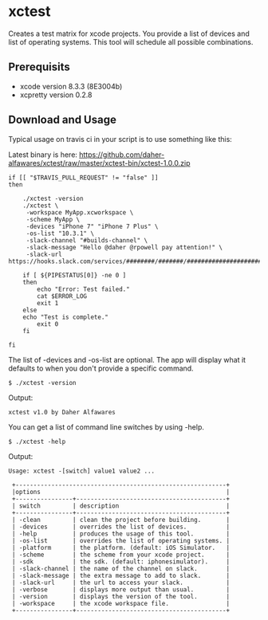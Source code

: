 # xctest
Creates a test matrix for xcode projects. You provide a list of devices and list of operating systems. This tool will schedule all possible combinations.

## Prerequisits

- xcode version 8.3.3 (8E3004b)
- xcpretty version 0.2.8

## Download and Usage

Typical usage on travis ci in your script is to use something like this:

Latest binary is here:
https://github.com/daher-alfawares/xctest/raw/master/xctest-bin/xctest-1.0.0.zip

```    
if [[ "$TRAVIS_PULL_REQUEST" != "false" ]]
then
    
    ./xctest -version
    ./xctest \
     -workspace MyApp.xcworkspace \
     -scheme MyApp \
     -devices "iPhone 7" "iPhone 7 Plus" \
     -os-list "10.3.1" \
     -slack-channel "#builds-channel" \
     -slack-message "Hello @daher @rpowell pay attention!" \
     -slack-url https://hooks.slack.com/services/########/#######/#####################

    if [ ${PIPESTATUS[0]} -ne 0 ]
    then
        echo "Error: Test failed."
        cat $ERROR_LOG
        exit 1
    else
    echo "Test is complete."
        exit 0
    fi

fi
```

The list of -devices and -os-list are optional. The app will display what it defaults to when you don't provide a specific command.

```
$ ./xctest -version
```
Output:
```
xctest v1.0 by Daher Alfawares
```

You can get a list of command line switches by using -help.

```
$ ./xctest -help
```

Output:

```
Usage: xctest -[switch] value1 value2 ...

 +-----------------------------------------------------------+
 |options                                                    |
 +----------------+------------------------------------------+
 | switch         | description                              |
 +----------------+------------------------------------------+
 | -clean         | clean the project before building.       |
 | -devices       | overrides the list of devices.           |
 | -help          | produces the usage of this tool.         |
 | -os-list       | overrides the list of operating systems. |
 | -platform      | the platform. (default: iOS Simulator.   |
 | -scheme        | the scheme from your xcode project.      |
 | -sdk           | the sdk. (default: iphonesimulator).     |
 | -slack-channel | the name of the channel on slack.        |
 | -slack-message | the extra message to add to slack.       |
 | -slack-url     | the url to access your slack.            |
 | -verbose       | displays more output than usual.         |
 | -version       | displays the version of the tool.        |
 | -workspace     | the xcode workspace file.                |
 +----------------+------------------------------------------+
 ```
 
 
